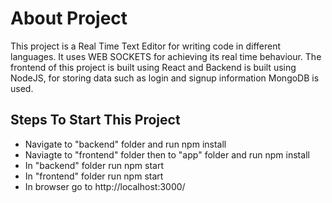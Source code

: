 <h1>About Project</h1>
<p>This project is a Real Time Text Editor for writing code in different languages. 
It uses WEB SOCKETS for achieving its real time behaviour. 
The frontend of this project is built using React and Backend is built using NodeJS, for storing data such as login and signup information MongoDB is used.
</p>
<h2>Steps To Start This Project</h2>
<ul>
  <li>Navigate to "backend" folder and run npm install</li>
  <li>Naviagte to "frontend" folder then to "app" folder and run npm install</li>
  <li>In "backend" folder run npm start</li>
  <li>In "frontend" folder run npm start</li>
  <li>In browser go to http://localhost:3000/</li>
</ul>
